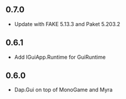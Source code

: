 ## 0.7.0
* Update with FAKE 5.13.3 and Paket 5.203.2

## 0.6.1
* Add IGuiApp.Runtime for GuiRuntime

## 0.6.0
* Dap.Gui on top of MonoGame and Myra
